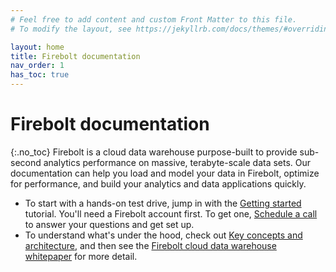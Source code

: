 ```yaml
---
# Feel free to add content and custom Front Matter to this file.
# To modify the layout, see https://jekyllrb.com/docs/themes/#overriding-theme-defaults

layout: home
title: Firebolt documentation
nav_order: 1
has_toc: true
---
```

# Firebolt documentation
{:.no_toc}
Firebolt is a cloud data warehouse purpose-built to provide sub-second analytics performance on massive, terabyte-scale data sets. Our documentation can help you load and model your data in Firebolt, optimize for performance, and build your analytics and data applications quickly.

* To start with a hands-on test drive, jump in with the [Getting started](getting-started.md) tutorial. You'll need a Firebolt account first. To get one, [Schedule a call](https://www.firebolt.io/getting-started-now) to answer your questions and get set up.
* To understand what's under the hood, check out [Key concepts and architecture](architecture-overview.md), and then see the [Firebolt cloud data warehouse whitepaper](https://www.firebolt.io/resources/firebolt-cloud-data-warehouse-whitepaper) for more detail.
